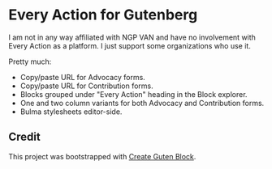 # Every Action for Gutenberg

I am not in any way affiliated with NGP VAN and have no involvement with Every Action as a platform. I just support some organizations who use it.

Pretty much:

- Copy/paste URL for Advocacy forms.
- Copy/paste URL for Contribution forms.
- Blocks grouped under "Every Action" heading in the Block explorer.
- One and two column variants for both Advocacy and Contribution forms.
- Bulma stylesheets editor-side.

## Credit

This project was bootstrapped with [Create Guten Block](https://github.com/ahmadawais/create-guten-block).